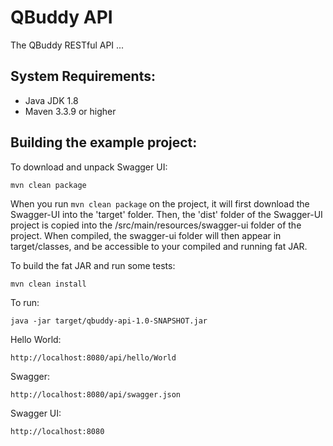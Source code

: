 QBuddy API
==========
The QBuddy RESTful API ...

System Requirements:
--------------------
- Java JDK 1.8
- Maven 3.3.9 or higher

Building the example project:
-----------------------------

To download and unpack Swagger UI:

`mvn clean package`

When you run `mvn clean package` on the project, it will first download the Swagger-UI into the 'target' folder. 
Then, the 'dist' folder of the Swagger-UI project is copied into the /src/main/resources/swagger-ui folder of the project. 
When compiled, the swagger-ui folder will then appear in target/classes, and be accessible to your compiled and running fat JAR.

To build the fat JAR and run some tests:

`mvn clean install`

To run:

`java -jar target/qbuddy-api-1.0-SNAPSHOT.jar`

Hello World:

`http://localhost:8080/api/hello/World`

Swagger:

`http://localhost:8080/api/swagger.json`

Swagger UI:

`http://localhost:8080`
